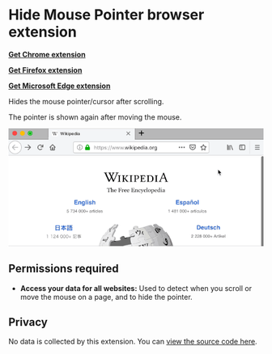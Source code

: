# Hide Mouse Pointer browser extension

**[Get Chrome extension](https://chrome.google.com/webstore/detail/hide-mouse-pointer/lbbedlldjinglbnfghakndfbagkolfdf)**

**[Get Firefox extension](https://addons.mozilla.org/en-US/firefox/addon/hide-mouse-pointer/)**

**[Get Microsoft Edge extension](https://microsoftedge.microsoft.com/addons/detail/bhfcmabeoklabglnpgdjnefgmjojaihg)**

Hides the mouse pointer/cursor after scrolling.

The pointer is shown again after moving the mouse.

![](media/hide-after-scroll.gif)

## Permissions required

- **Access your data for all websites:** Used to detect when you scroll or move the mouse on a page, and to hide the pointer.

## Privacy

No data is collected by this extension. You can [view the source code here](https://github.com/KennethSundqvist/hide-mouse-pointer-browser-extension/tree/master/src).
